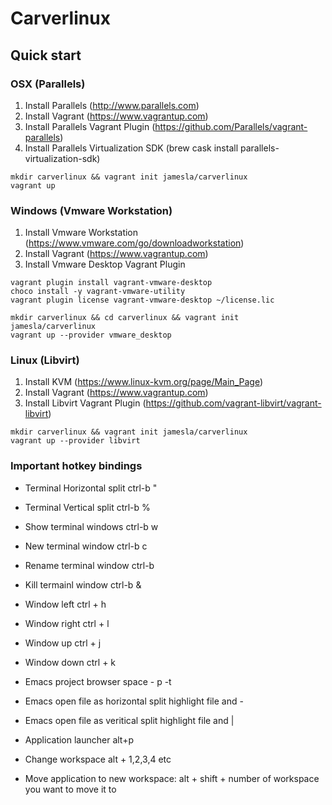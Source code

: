 # Carverlinux

## Quick start

### OSX (Parallels)

1. Install Parallels (http://www.parallels.com)
2. Install Vagrant (https://www.vagrantup.com)
2. Install Parallels Vagrant Plugin (https://github.com/Parallels/vagrant-parallels)
3. Install Parallels Virtualization SDK (brew cask install parallels-virtualization-sdk)

```
mkdir carverlinux && vagrant init jamesla/carverlinux
vagrant up
```

### Windows (Vmware Workstation)

1. Install Vmware Workstation (https://www.vmware.com/go/downloadworkstation)
2. Install Vagrant (https://www.vagrantup.com)
3. Install Vmware Desktop Vagrant Plugin
```
vagrant plugin install vagrant-vmware-desktop
choco install -y vagrant-vmware-utility
vagrant plugin license vagrant-vmware-desktop ~/license.lic
```

```
mkdir carverlinux && cd carverlinux && vagrant init jamesla/carverlinux
vagrant up --provider vmware_desktop

```

### Linux (Libvirt)

1. Install KVM (https://www.linux-kvm.org/page/Main_Page)
2. Install Vagrant (https://www.vagrantup.com)
3. Install Libvirt Vagrant Plugin (https://github.com/vagrant-libvirt/vagrant-libvirt)

```
mkdir carverlinux && vagrant init jamesla/carverlinux
vagrant up --provider libvirt
```

### Important hotkey bindings

* Terminal Horizontal split ctrl-b "
* Terminal Vertical split ctrl-b %
* Show terminal windows ctrl-b w
* New terminal window ctrl-b c
* Rename terminal window ctrl-b
* Kill termainl window ctrl-b &

* Window left ctrl + h
* Window right ctrl + l
* Window up ctrl + j
* Window down ctrl + k

* Emacs project browser space - p -t
* Emacs open file as horizontal split highlight file and -
* Emacs open file as veritical split highlight file and |

* Application launcher alt+p
* Change workspace alt + 1,2,3,4 etc
* Move application to new workspace: alt + shift + number of workspace you want to move it to
